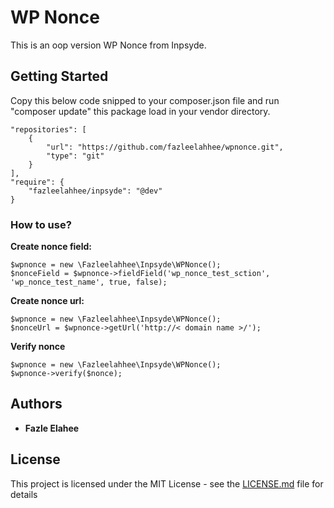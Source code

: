 # WP Nonce

This is an oop version WP Nonce from Inpsyde. 

## Getting Started

Copy this below code snipped to your composer.json file and run "composer update" this package load in your vendor directory.

```
"repositories": [
    {
        "url": "https://github.com/fazleelahhee/wpnonce.git",
        "type": "git"
    }
],
"require": {
    "fazleelahhee/inpsyde": "@dev"
}

```

### How to use?

**Create nonce field:**
```
$wpnonce = new \Fazleelahhee\Inpsyde\WPNonce();
$nonceField = $wpnonce->fieldField('wp_nonce_test_sction', 'wp_nonce_test_name', true, false);
```

**Create nonce url:**
```
$wpnonce = new \Fazleelahhee\Inpsyde\WPNonce();
$nonceUrl = $wpnonce->getUrl('http://< domain name >/');
```

**Verify nonce** 
```
$wpnonce = new \Fazleelahhee\Inpsyde\WPNonce();
$wpnonce->verify($nonce);
```

## Authors

* **Fazle Elahee**


## License

This project is licensed under the MIT License - see the [LICENSE.md](LICENSE.md) file for details
